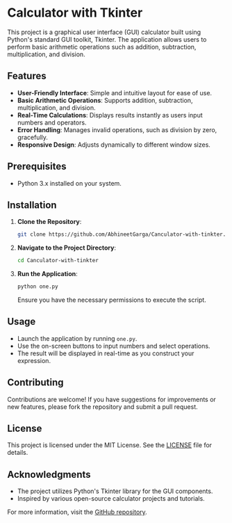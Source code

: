 # Calculator with Tkinter

This project is a graphical user interface (GUI) calculator built using Python's standard GUI toolkit, Tkinter. The application allows users to perform basic arithmetic operations such as addition, subtraction, multiplication, and division.

## Features

- **User-Friendly Interface**: Simple and intuitive layout for ease of use.
- **Basic Arithmetic Operations**: Supports addition, subtraction, multiplication, and division.
- **Real-Time Calculations**: Displays results instantly as users input numbers and operators.
- **Error Handling**: Manages invalid operations, such as division by zero, gracefully.
- **Responsive Design**: Adjusts dynamically to different window sizes.

## Prerequisites

- Python 3.x installed on your system.

## Installation

1. **Clone the Repository**:

   ```bash
   git clone https://github.com/AbhineetGarga/Canculator-with-tinkter.git
   ```

2. **Navigate to the Project Directory**:

   ```bash
   cd Canculator-with-tinkter
   ```

3. **Run the Application**:

   ```bash
   python one.py
   ```

   Ensure you have the necessary permissions to execute the script.

## Usage

- Launch the application by running `one.py`.
- Use the on-screen buttons to input numbers and select operations.
- The result will be displayed in real-time as you construct your expression.

## Contributing

Contributions are welcome! If you have suggestions for improvements or new features, please fork the repository and submit a pull request.

## License

This project is licensed under the MIT License. See the [LICENSE](LICENSE) file for details.

## Acknowledgments

- The project utilizes Python's Tkinter library for the GUI components.
- Inspired by various open-source calculator projects and tutorials.

For more information, visit the [GitHub repository](https://github.com/AbhineetGarga/Canculator-with-tinkter).

